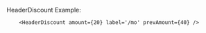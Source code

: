 HeaderDiscount Example:

```example
    <HeaderDiscount amount={20} label='/mo' prevAmount={40} />
```
